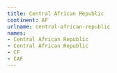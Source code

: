 ```yaml
---
title: Central African Republic
continent: AF
urlname: central-african-republic
names:
- Central African Republic
- Central African Republic
- CF
- CAF
---
```


